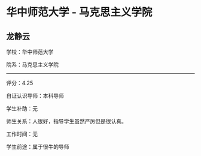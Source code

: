 # 华中师范大学 - 马克思主义学院

## 龙静云

学校：华中师范大学

院系：马克思主义学院

* * *

评分：4.25

自证认识导师：本科导师

学生补助：无

师生关系：人很好，指导学生虽然严厉但是很认真。

工作时间：无

学生前途：属于很牛的导师